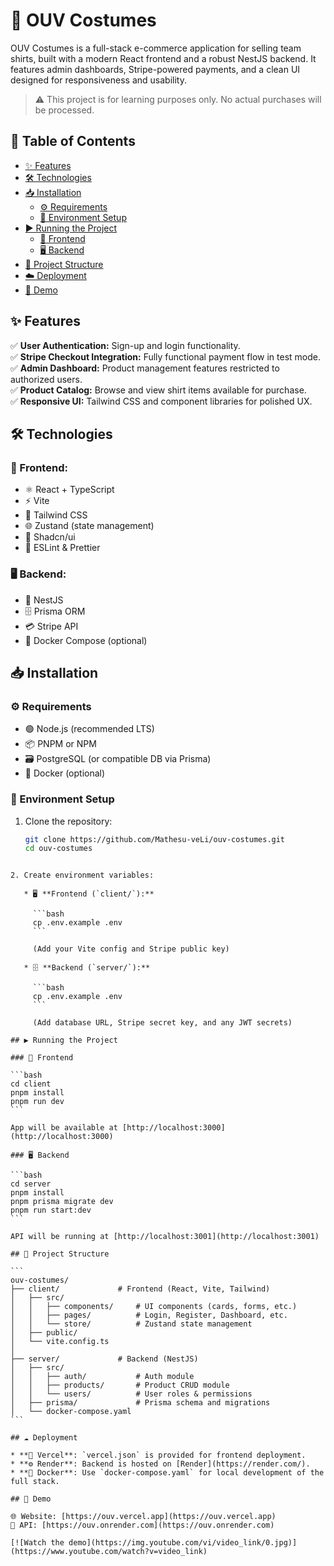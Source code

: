 
# 👕 OUV Costumes

OUV Costumes is a full-stack e-commerce application for selling team shirts, built with a modern React frontend and a robust NestJS backend. It features admin dashboards, Stripe-powered payments, and a clean UI designed for responsiveness and usability.

> ⚠️ This project is for learning purposes only. No actual purchases will be processed.

## 📜 Table of Contents

- [✨ Features](#-features)
- [🛠 Technologies](#-technologies)
- [📥 Installation](#-installation)
  - [⚙ Requirements](#-requirements)
  - [📑 Environment Setup](#-environment-setup)
- [▶️ Running the Project](#-running-the-project)
  - [🎨 Frontend](#-frontend)
  - [🖥 Backend](#-backend)
- [📂 Project Structure](#-project-structure)
- [☁️ Deployment](#-deployment)
- [🎥 Demo](#-demo)

## ✨ Features

✅ **User Authentication:** Sign-up and login functionality.  
✅ **Stripe Checkout Integration:** Fully functional payment flow in test mode.  
✅ **Admin Dashboard:** Product management features restricted to authorized users.  
✅ **Product Catalog:** Browse and view shirt items available for purchase.  
✅ **Responsive UI:** Tailwind CSS and component libraries for polished UX.  

## 🛠 Technologies

### 🎨 Frontend:
- ⚛️ React + TypeScript
- ⚡ Vite
- 🎨 Tailwind CSS
- 🌐 Zustand (state management)
- 🧩 Shadcn/ui
- 🧹 ESLint & Prettier

### 🖥 Backend:
- 🚀 NestJS
- 🗄 Prisma ORM
- 💳 Stripe API
- 🐳 Docker Compose (optional)

## 📥 Installation

### ⚙ Requirements

- 🟢 Node.js (recommended LTS)
- 📦 PNPM or NPM
- 🗃 PostgreSQL (or compatible DB via Prisma)
- 🐳 Docker (optional)

### 📑 Environment Setup

1. Clone the repository:
   ```bash
   git clone https://github.com/Mathesu-veLi/ouv-costumes.git
   cd ouv-costumes
````

2. Create environment variables:

   * 🖥 **Frontend (`client/`):**

     ```bash
     cp .env.example .env
     ```

     (Add your Vite config and Stripe public key)

   * 🗄 **Backend (`server/`):**

     ```bash
     cp .env.example .env
     ```

     (Add database URL, Stripe secret key, and any JWT secrets)

## ▶️ Running the Project

### 🎨 Frontend

```bash
cd client
pnpm install
pnpm run dev
```

App will be available at [http://localhost:3000](http://localhost:3000)

### 🖥 Backend

```bash
cd server
pnpm install
pnpm prisma migrate dev
pnpm run start:dev
```

API will be running at [http://localhost:3001](http://localhost:3001)

## 📂 Project Structure

```
ouv-costumes/
├── client/             # Frontend (React, Vite, Tailwind)
│   ├── src/
│   │   ├── components/     # UI components (cards, forms, etc.)
│   │   ├── pages/          # Login, Register, Dashboard, etc.
│   │   └── store/          # Zustand state management
│   ├── public/
│   └── vite.config.ts
│
├── server/             # Backend (NestJS)
│   ├── src/
│   │   ├── auth/           # Auth module
│   │   ├── products/       # Product CRUD module
│   │   └── users/          # User roles & permissions
│   ├── prisma/             # Prisma schema and migrations
│   └── docker-compose.yaml
```

## ☁️ Deployment

* **🔧 Vercel**: `vercel.json` is provided for frontend deployment.
* **⚙️ Render**: Backend is hosted on [Render](https://render.com/).
* **🐳 Docker**: Use `docker-compose.yaml` for local development of the full stack.

## 🎥 Demo

🌐 Website: [https://ouv.vercel.app](https://ouv.vercel.app)
🔗 API: [https://ouv.onrender.com](https://ouv.onrender.com)

[![Watch the demo](https://img.youtube.com/vi/video_link/0.jpg)](https://www.youtube.com/watch?v=video_link)
